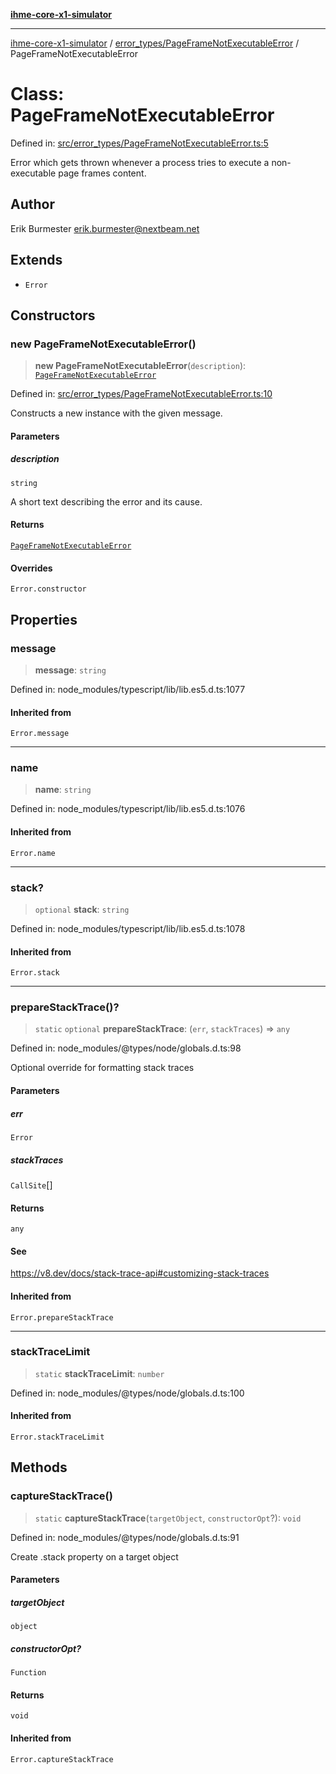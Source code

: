 [**ihme-core-x1-simulator**](../../../README.md)

***

[ihme-core-x1-simulator](../../../modules.md) / [error\_types/PageFrameNotExecutableError](../README.md) / PageFrameNotExecutableError

# Class: PageFrameNotExecutableError

Defined in: [src/error\_types/PageFrameNotExecutableError.ts:5](https://github.com/ProgrammIt/CPU-Simulator/blob/3f9c46c26c2e1cba2638010869a3cab9b9c737f9/src/error_types/PageFrameNotExecutableError.ts#L5)

Error which gets thrown whenever a process tries to execute a non-executable page frames content.

## Author

Erik Burmester <erik.burmester@nextbeam.net>

## Extends

- `Error`

## Constructors

### new PageFrameNotExecutableError()

> **new PageFrameNotExecutableError**(`description`): [`PageFrameNotExecutableError`](PageFrameNotExecutableError.md)

Defined in: [src/error\_types/PageFrameNotExecutableError.ts:10](https://github.com/ProgrammIt/CPU-Simulator/blob/3f9c46c26c2e1cba2638010869a3cab9b9c737f9/src/error_types/PageFrameNotExecutableError.ts#L10)

Constructs a new instance with the given message.

#### Parameters

##### description

`string`

A short text describing the error and its cause.

#### Returns

[`PageFrameNotExecutableError`](PageFrameNotExecutableError.md)

#### Overrides

`Error.constructor`

## Properties

### message

> **message**: `string`

Defined in: node\_modules/typescript/lib/lib.es5.d.ts:1077

#### Inherited from

`Error.message`

***

### name

> **name**: `string`

Defined in: node\_modules/typescript/lib/lib.es5.d.ts:1076

#### Inherited from

`Error.name`

***

### stack?

> `optional` **stack**: `string`

Defined in: node\_modules/typescript/lib/lib.es5.d.ts:1078

#### Inherited from

`Error.stack`

***

### prepareStackTrace()?

> `static` `optional` **prepareStackTrace**: (`err`, `stackTraces`) => `any`

Defined in: node\_modules/@types/node/globals.d.ts:98

Optional override for formatting stack traces

#### Parameters

##### err

`Error`

##### stackTraces

`CallSite`[]

#### Returns

`any`

#### See

https://v8.dev/docs/stack-trace-api#customizing-stack-traces

#### Inherited from

`Error.prepareStackTrace`

***

### stackTraceLimit

> `static` **stackTraceLimit**: `number`

Defined in: node\_modules/@types/node/globals.d.ts:100

#### Inherited from

`Error.stackTraceLimit`

## Methods

### captureStackTrace()

> `static` **captureStackTrace**(`targetObject`, `constructorOpt`?): `void`

Defined in: node\_modules/@types/node/globals.d.ts:91

Create .stack property on a target object

#### Parameters

##### targetObject

`object`

##### constructorOpt?

`Function`

#### Returns

`void`

#### Inherited from

`Error.captureStackTrace`
